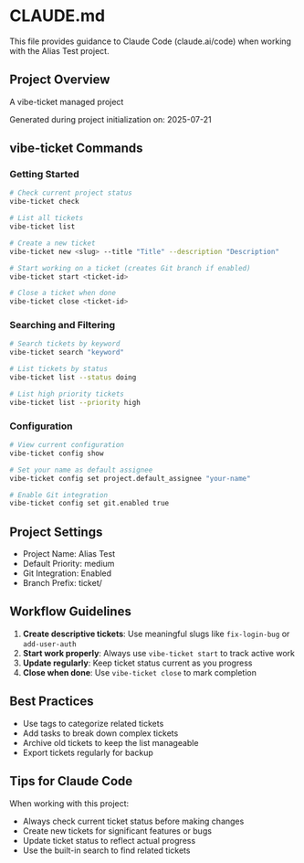 # CLAUDE.md

This file provides guidance to Claude Code (claude.ai/code) when working with the Alias Test project.

## Project Overview

A vibe-ticket managed project

Generated during project initialization on: 2025-07-21

## vibe-ticket Commands

### Getting Started

```bash
# Check current project status
vibe-ticket check

# List all tickets
vibe-ticket list

# Create a new ticket
vibe-ticket new <slug> --title "Title" --description "Description"

# Start working on a ticket (creates Git branch if enabled)
vibe-ticket start <ticket-id>

# Close a ticket when done
vibe-ticket close <ticket-id>
```

### Searching and Filtering

```bash
# Search tickets by keyword
vibe-ticket search "keyword"

# List tickets by status
vibe-ticket list --status doing

# List high priority tickets
vibe-ticket list --priority high
```

### Configuration

```bash
# View current configuration
vibe-ticket config show

# Set your name as default assignee
vibe-ticket config set project.default_assignee "your-name"

# Enable Git integration
vibe-ticket config set git.enabled true
```

## Project Settings

- Project Name: Alias Test
- Default Priority: medium
- Git Integration: Enabled
- Branch Prefix: ticket/

## Workflow Guidelines

1. **Create descriptive tickets**: Use meaningful slugs like `fix-login-bug` or `add-user-auth`
2. **Start work properly**: Always use `vibe-ticket start` to track active work
3. **Update regularly**: Keep ticket status current as you progress
4. **Close when done**: Use `vibe-ticket close` to mark completion

## Best Practices

- Use tags to categorize related tickets
- Add tasks to break down complex tickets
- Archive old tickets to keep the list manageable
- Export tickets regularly for backup

## Tips for Claude Code

When working with this project:
- Always check current ticket status before making changes
- Create new tickets for significant features or bugs
- Update ticket status to reflect actual progress
- Use the built-in search to find related tickets

